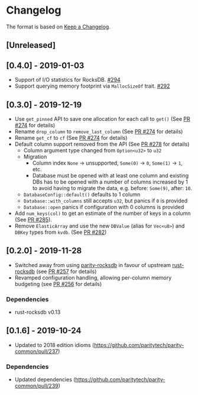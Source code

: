 # Changelog

The format is based on [Keep a Changelog].

[Keep a Changelog]: http://keepachangelog.com/en/1.0.0/

## [Unreleased]

## [0.4.0] - 2019-01-03
- Support of I/O statistics for RocksDB. [#294](https://github.com/paritytech/parity-common/pull/294)
- Support querying memory footprint via `MallocSizeOf` trait. [#292](https://github.com/paritytech/parity-common/pull/292)

## [0.3.0] - 2019-12-19
- Use `get_pinned` API to save one allocation for each call to `get()` (See [PR #274](https://github.com/paritytech/parity-common/pull/274) for details)
- Rename `drop_column` to `remove_last_column` (See [PR #274](https://github.com/paritytech/parity-common/pull/274) for details)
- Rename `get_cf` to `cf` (See [PR #274](https://github.com/paritytech/parity-common/pull/274) for details)
- Default column support removed from the API (See [PR #278](https://github.com/paritytech/parity-common/pull/278) for details)
  - Column argument type changed from `Option<u32>` to `u32`
  - Migration
    - Column index `None` -> unsupported, `Some(0)` -> `0`, `Some(1)` -> `1`, etc.
    - Database must be opened with at least one column and existing DBs has to be opened with a number of columns increased by 1 to avoid having to migrate the data, e.g. before: `Some(9)`, after: `10`.
  - `DatabaseConfig::default()` defaults to 1 column
  - `Database::with_columns` still accepts `u32`, but panics if `0` is provided
  - `Database::open` panics if configuration with 0 columns is provided
- Add `num_keys(col)` to get an estimate of the number of keys in a column (See [PR #285](https://github.com/paritytech/parity-common/pull/285)).
- Remove `ElasticArray` and use the new `DBValue` (alias for `Vec<u8>`) and `DBKey` types from `kvdb`. (See [PR #282](https://github.com/paritytech/parity-common/pull/282/files))

## [0.2.0] - 2019-11-28
- Switched away from using [parity-rocksdb](https://crates.io/crates/parity-rocksdb) in favour of upstream [rust-rocksdb](https://crates.io/crates/rocksdb) (see [PR #257](https://github.com/paritytech/parity-common/pull/257) for details)
- Revamped configuration handling, allowing per-column memory budgeting (see [PR #256](https://github.com/paritytech/parity-common/pull/256) for details)
### Dependencies
- rust-rocksdb v0.13

## [0.1.6] - 2019-10-24
- Updated to 2018 edition idioms (https://github.com/paritytech/parity-common/pull/237)
### Dependencies
- Updated dependencies (https://github.com/paritytech/parity-common/pull/239)
